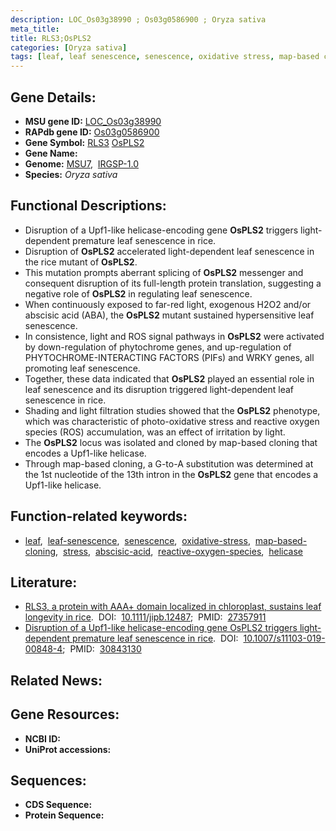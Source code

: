 ```yaml
---
description: LOC_Os03g38990 ; Os03g0586900 ; Oryza sativa
meta_title:
title: RLS3;OsPLS2
categories: [Oryza sativa]
tags: [leaf, leaf senescence, senescence, oxidative stress, map-based cloning, stress, abscisic acid, reactive oxygen species, helicase]
---
```


## Gene Details:
- **MSU gene ID:** [LOC_Os03g38990](http://rice.uga.edu/cgi-bin/ORF_infopage.cgi?orf=LOC_Os03g38990)  
- **RAPdb gene ID:** [Os03g0586900](https://rapdb.dna.affrc.go.jp/locus/?name=Os03g0586900)  
- **Gene Symbol:** <u>RLS3</u>&nbsp;<u>OsPLS2</u>
- **Gene Name:**
- **Genome:**  [MSU7](http://rice.uga.edu/),&nbsp;&nbsp;[IRGSP-1.0](https://rapdb.dna.affrc.go.jp/download/irgsp1.html)
- **Species:** *Oryza sativa*

## Functional Descriptions:
   - Disruption of a Upf1-like helicase-encoding gene **OsPLS2** triggers light-dependent premature leaf senescence in rice.
   - Disruption of **OsPLS2** accelerated light-dependent leaf senescence in the rice mutant of **OsPLS2**.
   - This mutation prompts aberrant splicing of **OsPLS2** messenger and consequent disruption of its full-length protein translation, suggesting a negative role of **OsPLS2** in regulating leaf senescence.
   - When continuously exposed to far-red light, exogenous H2O2 and/or abscisic acid (ABA), the **OsPLS2** mutant sustained hypersensitive leaf senescence.
   - In consistence, light and ROS signal pathways in **OsPLS2** were activated by down-regulation of phytochrome genes, and up-regulation of PHYTOCHROME-INTERACTING FACTORS (PIFs) and WRKY genes, all promoting leaf senescence.
   - Together, these data indicated that **OsPLS2** played an essential role in leaf senescence and its disruption triggered light-dependent leaf senescence in rice.
   - Shading and light filtration studies showed that the **OsPLS2** phenotype, which was characteristic of photo-oxidative stress and reactive oxygen species (ROS) accumulation, was an effect of irritation by light.
   - The **OsPLS2** locus was isolated and cloned by map-based cloning that encodes a Upf1-like helicase.
   - Through map-based cloning, a G-to-A substitution was determined at the 1st nucleotide of the 13th intron in the **OsPLS2** gene that encodes a Upf1-like helicase.

## Function-related keywords:
   - [leaf](/tags/leaf/),&nbsp;&nbsp;[leaf-senescence](/tags/leaf-senescence/),&nbsp;&nbsp;[senescence](/tags/senescence/),&nbsp;&nbsp;[oxidative-stress](/tags/oxidative-stress/),&nbsp;&nbsp;[map-based-cloning](/tags/map-based-cloning/),&nbsp;&nbsp;[stress](/tags/stress/),&nbsp;&nbsp;[abscisic-acid](/tags/abscisic-acid/),&nbsp;&nbsp;[reactive-oxygen-species](/tags/reactive-oxygen-species/),&nbsp;&nbsp;[helicase](/tags/helicase/)

## Literature:
   - [RLS3, a protein with AAA+ domain localized in chloroplast, sustains leaf longevity in rice](https://www.doi.org/10.1111/jipb.12487).&nbsp;&nbsp;DOI:&nbsp;&nbsp;[10.1111/jipb.12487](https://www.doi.org/10.1111/jipb.12487);&nbsp;&nbsp;PMID:&nbsp;&nbsp;[27357911](https://pubmed.ncbi.nlm.nih.gov/27357911/)
   - [Disruption of a Upf1-like helicase-encoding gene OsPLS2 triggers light-dependent premature leaf senescence in rice](https://www.doi.org/10.1007/s11103-019-00848-4).&nbsp;&nbsp;DOI:&nbsp;&nbsp;[10.1007/s11103-019-00848-4](https://www.doi.org/10.1007/s11103-019-00848-4);&nbsp;&nbsp;PMID:&nbsp;&nbsp;[30843130](https://pubmed.ncbi.nlm.nih.gov/30843130/)

## Related News:

## Gene Resources:
- **NCBI ID:**  []()
- **UniProt accessions:** [](https://www.uniprot.org/uniprotkb//entry)

## Sequences:
- **CDS Sequence:**
- **Protein Sequence:**
